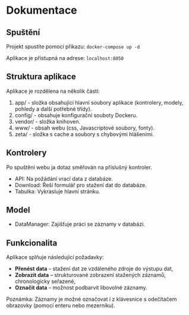 # Dokumentace

## Spuštění
Projekt spustíte pomocí příkazu:
    ```
    docker-compose up -d
    ```

Aplikace je přístupná na adrese:
    ```
    localhost:8050
    ```

## Struktura aplikace
Aplikace je rozdělena na několik částí:
1. app/ - složka obsahující hlavní soubory aplikace (kontrolery, modely, pohledy a další potřebné třídy).
2. config/ - obsahuje konfigurační souboty Dockeru.
3. vendor/ - složka knihoven.
4. www/ - obsah webu (css, Javascriptové soubory, fonty).
5. zeta/ - složka s cache a soubory s chybovými hlášeními.

## Kontrolery
Po spuštění webu ja dotaz směřován na příslušný kontroler.
- API: Na požádání vrací data z databáze.
- Download: Řeší formulář pro stažení dat do databáze.
- Tabulka: Vykrasluje hlavní stránku.

## Model
- DataManager: Zajišťuje práci se záznamy v databázi.

## Funkcionalita
Aplikace splňuje následující požadavky:
- **Přenést data** – stažení dat ze vzdáleného zdroje do výstupu dat,
- **Zobrazit data** – strukturované zobrazení stažených záznamů, chronologicky seřazené,
- **Označit data** – možnost podbarvit libovolné záznamy.

Poznámka: Záznamy je možné označovat i z klávesnice s odečítačem obrazovky (pomocí enteru nebo mezerníku).